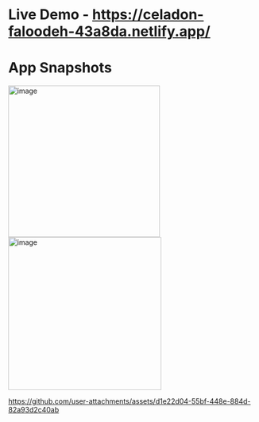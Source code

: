 # Live Demo  - https://celadon-faloodeh-43a8da.netlify.app/

# App Snapshots

<img width="305" alt="image" src="https://github.com/user-attachments/assets/9947138b-a56a-4279-98a8-c087d315ce44">
<img width="308" alt="image" src="https://github.com/user-attachments/assets/da75b632-d6c2-4eb7-a959-c17f3165d597">




https://github.com/user-attachments/assets/d1e22d04-55bf-448e-884d-82a93d2c40ab

